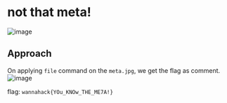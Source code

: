 # not that meta!
![image](https://user-images.githubusercontent.com/34862954/164890532-25776a6b-7bed-4342-9fe0-e83d5ce9c049.png)
## Approach
On applying `file` command on the `meta.jpg`, we get the flag as comment.
![image](https://user-images.githubusercontent.com/34862954/164890592-830f443d-29d3-4e0b-b968-c6b610916ce4.png)

flag: `wannahack{YOu_KNOw_THE_ME7A!}`
